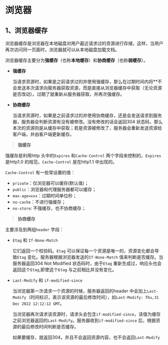 # 浏览器

## 1、浏览器缓存

浏览器缓存是浏览器在本地磁盘对用户最近请求过的资源进行存储，这样，当用户再次访问同一页面时，浏览器就可以从本地磁盘加载文档。

浏览器缓存主要分为**强缓存**（也称**本地缓存**）和**协商缓存**（也称**弱缓存**）。

+ **强缓存**

    当请求资源时，如果是之前请求过的并使用强缓存，那么在过期时间内将**不会发送本次请求向服务器获取资源，而是直接从浏览器缓存中获取（无论资源是否改动）。过期了就重新从服务器获取，并再次强缓存。

+ **协商缓存**

    当请求资源时，如果是之前请求过的并使用协商缓存，还是会发送请求到服务器，服务器会判断资源有没有被修改。没有修改的话会返回304 状态码，那么本次的资源则是从缓存中获取；若是资源被修改了，服务器会重新发送资源给客户端，并由客户端更新缓存。


> **强缓存**

强缓存是利用http 头中的`Expires` 和`Cache-Control` 两个字段来控制的，`Expires` 是http1.0 的规范，`Cache-Control` 是在http1.1 中出现的。

`Cache-Control` 有一些常设置的值：

+ `private`：仅浏览器可以缓存(默认值)；
+ `public`：浏览器和代理服务器都可以缓存；
+ `max-age=xxx`：过期时间单位秒；
+ `no-cache`：不进行强缓存；
+ `no-store`: 不强缓存，也不协商缓存；

> **协商缓存**

主要涉及到两组`header` 字段：

+ `Etag` 和 `If-None-Match` 

    它们返回一个校验码。`Etag` 可以保证每一个资源是唯一的，资源变化都会导致`Etag` 变化。服务器根据浏览器发送的`If-None-Match` 值来判断是否缓存。当服务器返回304 Not Modified 状态码时，由于`Etag` 重新生成过，响应头也会返回这个`Etag`,即使这个`Etag` 与之前相比并没有变化。

+ `Last-Modify` 和 `if-modified-since`

    当浏览器第一次请求一个资源的时候，服务器返回的header 中会加上`Last-Modify`（时间标识，表示该资源的最后修改时间），如`Last-Modify: Thu,31 Dec 2022 12:12:12 GMT`。

    当浏览器再次请求该资源时，请求头会包含`if-modified-since`，该值为缓存之前浏览器返回的`Last-Modify`。服务器收到`if-modified-since` 后，根据资源的最后修改时间判断是否缓存。

    如果要缓存，就返回304，并且不会返回资源内容，也不会返回`Last-Modify`